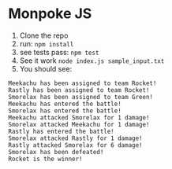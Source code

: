 # Monpoke JS

1. Clone the repo
1. run: 
```npm install```
1. see tests pass:
```npm test```
1. See it work
```node index.js sample_input.txt```
1. You should see: 
```shell
Meekachu has been assigned to team Rocket!
Rastly has been assigned to team Rocket!
Smorelax has been assigned to team Green!
Meekachu has entered the battle!
Smorelax has entered the battle!
Meekachu attacked Smorelax for 1 damage!
Smorelax attacked Meekachu for 1 damage!
Rastly has entered the battle!
Smorelax attacked Rastly for 1 damage!
Rastly attacked Smorelax for 6 damage!
Smorelax has been defeated!
Rocket is the winner!
```